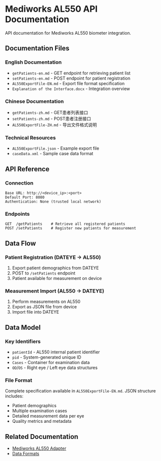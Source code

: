 # Mediworks AL550 API Documentation

API documentation for Mediworks AL550 biometer integration.

## Documentation Files

### English Documentation
- `getPatients-en.md` - GET endpoint for retrieving patient list
- `setPatients-en.md` - POST endpoint for patient registration
- `AL550ExportFile-EN.md` - Export file format specification
- `Explanation of the Interface.docx` - Integration overview

### Chinese Documentation
- `getPatients-zh.md` - GET患者列表接口
- `setPatients-zh.md` - POST患者注册接口
- `AL550ExportFile-ZH.md` - 导出文件格式说明

### Technical Resources
- `AL550ExportFile.json` - Example export file
- `caseData.xml` - Sample case data format

## API Reference

### Connection
```
Base URL: http://<device_ip>:<port>
Default Port: 8080
Authentication: None (trusted local network)
```

### Endpoints
```http
GET  /getPatients    # Retrieve all registered patients
POST /setPatients    # Register new patients for measurement
```

## Data Flow

### Patient Registration (DATEYE → AL550)
1. Export patient demographics from DATEYE
2. POST to `/setPatients` endpoint
3. Patient available for measurement on device

### Measurement Import (AL550 → DATEYE)
1. Perform measurements on AL550
2. Export as JSON file from device
3. Import file into DATEYE

## Data Model

### Key Identifiers
- `patientId` - AL550 internal patient identifier
- `pid` - System-generated unique ID
- `Cases` - Container for examination data
- `OD`/`OS` - Right eye / Left eye data structures

### File Format
Complete specification available in `AL550ExportFile-EN.md`. JSON structure includes:
- Patient demographics
- Multiple examination cases
- Detailed measurement data per eye
- Quality metrics and metadata

## Related Documentation

- [Mediworks AL550 Adapter](../../adapters/mediworks-al550.md)
- [Data Formats](../../data-formats.md)
